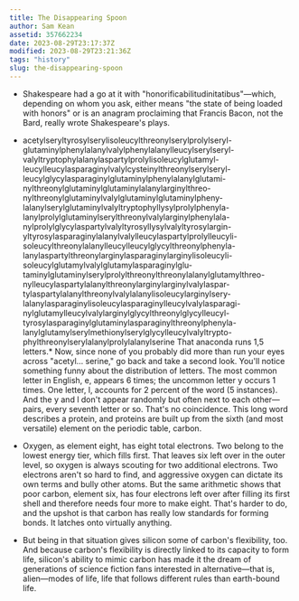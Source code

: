 ```yaml
---
title: The Disappearing Spoon
author: Sam Kean
assetid: 357662234
date: 2023-08-29T23:17:37Z
modified: 2023-08-29T23:21:36Z
tags: "history"
slug: the-disappearing-spoon
---
```


*  Shakespeare had a go at it with "honorificabilitudinitatibus"—which, depending on whom you ask, either means "the state of being loaded with honors" or is an anagram proclaiming that Francis Bacon, not the Bard, really wrote Shakespeare's plays.

*  acetylseryltyrosylserylisoleucylthreonylserylprolylseryl-glutaminylphenylalanylvalylphenylalanylleucylserylseryl-valyltryptophylalanylaspartylprolylisoleucylglutamyl-leucylleucylasparaginylvalylcysteinylthreonylserylseryl-leucylglycylasparaginylglutaminylphenylalanylglutami-nylthreonylglutaminylglutaminylalanylarginylthreo-nylthreonylglutaminylvalylglutaminylglutaminylpheny-lalanylserylglutaminylvalyltryptophyllysylprolylphenyla-lanylprolylglutaminylserylthreonylvalylarginylphenylala-nylprolylglycylaspartylvalyltyrosyllysylvalyltyrosylargin-yltyrosylasparaginylalanylvalylleucylaspartylprolylleucyli-soleucylthreonylalanylleucylleucylglycylthreonylphenyla-lanylaspartylthreonylarginylasparaginylarginylisoleucyli-soleucylglutamylvalylglutamylasparaginylglu-taminylglutaminylserylprolylthreonylthreonylalanylglutamylthreo-nylleucylaspartylalanylthreonylarginylarginylvalylaspar-tylaspartylalanylthreonylvalylalanylisoleucylarginylsery-lalanylasparaginylisoleucylasparaginylleucylvalylasparagi-nylglutamylleucylvalylarginylglycylthreonylglycylleucyl-tyrosylasparaginylglutaminylasparaginylthreonylphenyla-lanylglutamylserylmethionylserylglycylleucylvalyltrypto-phylthreonylserylalanylprolylalanylserine That anaconda runs 1,5 letters.* Now, since none of you probably did more than run your eyes across "acetyl… serine," go back and take a second look. You'll notice something funny about the distribution of letters. The most common letter in English, e, appears 6 times; the uncommon letter y occurs 1 times. One letter, l, accounts for 2 percent of the word (5 instances). And the y and l don't appear randomly but often next to each other— pairs, every seventh letter or so. That's no coincidence. This long word describes a protein, and proteins are built up from the sixth (and most versatile) element on the periodic table, carbon.

*  Oxygen, as element eight, has eight total electrons. Two belong to the lowest energy tier, which fills first. That leaves six left over in the outer level, so oxygen is always scouting for two additional electrons. Two electrons aren't so hard to find, and aggressive oxygen can dictate its own terms and bully other atoms. But the same arithmetic shows that poor carbon, element six, has four electrons left over after filling its first shell and therefore needs four more to make eight. That's harder to do, and the upshot is that carbon has really low standards for forming bonds. It latches onto virtually anything.

*  But being in that situation gives silicon some of carbon's flexibility, too. And because carbon's flexibility is directly linked to its capacity to form life, silicon's ability to mimic carbon has made it the dream of generations of science fiction fans interested in alternative—that is, alien—modes of life, life that follows different rules than earth-bound life.

